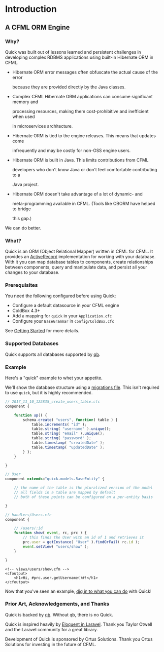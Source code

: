 # Introduction

## A CFML ORM Engine

### Why?

Quick was built out of lessons learned and persistent challenges in developing complex RDBMS applications using built-in Hibernate ORM in CFML.

* Hibernate ORM error messages often obfuscate the actual cause of the error

  because they are provided directly by the Java classes.

* Complex CFML Hibernate ORM applications can consume significant memory and

  processing resources, making them cost-prohibitive and inefficient when used

  in microservices architecture.

* Hibernate ORM is tied to the engine releases. This means that updates come

  infrequently and may be costly for non-OSS engine users.

* Hibernate ORM is built in Java. This limits contributions from CFML

  developers who don't know Java or don't feel comfortable contributing to a

  Java project.

* Hibernate ORM doesn't take advantage of a lot of dynamic- and

  meta-programming available in CFML. \(Tools like CBORM have helped to bridge

  this gap.\)

We can do better.

### What?

Quick is an ORM \(Object Relational Mapper\) written in CFML for CFML. It provides an [ActiveRecord](https://en.wikipedia.org/wiki/Active_record_pattern) implementation for working with your database. With it you can map database tables to components, create relationships between components, query and manipulate data, and persist all your changes to your database.

### Prerequisites

You need the following configured before using Quick:

* Configure a default datasource in your CFML engine
* ColdBox 4.3+
* Add a mapping for `quick` in your `Application.cfc`
* Configure your `BaseGrammar` in `config/ColdBox.cfc`

See [Getting Started](https://github.com/ortus-docs/quick-docs/tree/63f32b8cec17d528f0156c8493189b777ed594d2/getting-started/README.md) for more details.

### Supported Databases

Quick supports all databases supported by [qb](https://qb.ortusbooks.com).

### Example

Here's a "quick" example to whet your appetite.

We'll show the database structure using a [migrations file](https://forgebox.io/view/commandbox-migrations). This isn't required to use `quick`, but it is highly recommended.

```javascript
// 2017_11_10_122835_create_users_table.cfc
component {

    function up() {
        schema.create( "users", function( table ) {
            table.increments( "id" );
            table.string( "username" ).unique();
            table.string( "email" ).unique();
            table.string( "password" );
            table.timestamp( "createdDate" );
            table.timestamp( "updatedDate" );
        } );
    }

}
```

```javascript
// User
component extends="quick.models.BaseEntity" {

    // the name of the table is the pluralized version of the model
    // all fields in a table are mapped by default
    // both of these points can be configured on a per-entity basis

}
```

```javascript
// handlers/Users.cfc
component {

    // /users/:id
    function show( event, rc, prc ) {
        // this finds the User with an id of 1 and retrieves it
        prc.user = getInstance( "User" ).findOrFail( rc.id );
        event.setView( "users/show" );
    }

}
```

```markup
<!-- views/users/show.cfm -->
<cfoutput>
    <h1>Hi, #prc.user.getUsername()#!</h1>
</cfoutput>
```

Now that you've seen an example, [dig in to what you can do](https://github.com/ortus-docs/quick-docs/tree/63f32b8cec17d528f0156c8493189b777ed594d2/getting-started/defining-an-entity.md) with Quick!

### Prior Art, Acknowledgements, and Thanks

Quick is backed by [qb](https://www.forgebox.io/view/qb). Without qb, there is no Quick.

Quick is inspired heavily by [Eloquent in Laravel](https://laravel.com/docs/5.6/eloquent). Thank you Taylor Otwell and the Laravel community for a great library.

Development of Quick is sponsored by Ortus Solutions. Thank you Ortus Solutions for investing in the future of CFML.

